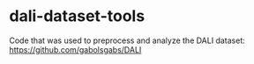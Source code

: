# dali-dataset-tools
Code that was used to preprocess and analyze the DALI dataset: https://github.com/gabolsgabs/DALI
